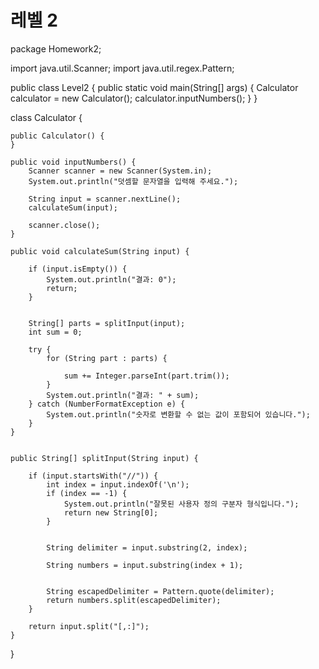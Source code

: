 # 레벨 2
package Homework2;

import java.util.Scanner;
import java.util.regex.Pattern;

public class Level2 {
public static void main(String[] args) {
Calculator calculator = new Calculator();
calculator.inputNumbers();
}
}

class Calculator {

    public Calculator() {
    }

    public void inputNumbers() {
        Scanner scanner = new Scanner(System.in);
        System.out.println("덧셈할 문자열을 입력해 주세요.");

        String input = scanner.nextLine();
        calculateSum(input);

        scanner.close();
    }

    public void calculateSum(String input) {
        
        if (input.isEmpty()) {
            System.out.println("결과: 0");
            return;
        }

        
        String[] parts = splitInput(input);
        int sum = 0;

        try {
            for (String part : parts) {
                
                sum += Integer.parseInt(part.trim());
            }
            System.out.println("결과: " + sum);
        } catch (NumberFormatException e) {
            System.out.println("숫자로 변환할 수 없는 값이 포함되어 있습니다.");
        }
    }

    
    public String[] splitInput(String input) {
        
        if (input.startsWith("//")) {
            int index = input.indexOf('\n');
            if (index == -1) {
                System.out.println("잘못된 사용자 정의 구분자 형식입니다.");
                return new String[0];
            }

           
            String delimiter = input.substring(2, index);

            String numbers = input.substring(index + 1);

            
            String escapedDelimiter = Pattern.quote(delimiter);
            return numbers.split(escapedDelimiter);
        }

        return input.split("[,:]");
    }
}
